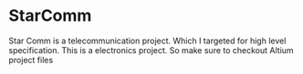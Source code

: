 # StarComm
Star Comm is a telecommunication project. Which I targeted for high level specification. This is a electronics project. So make sure to checkout Altium project files
